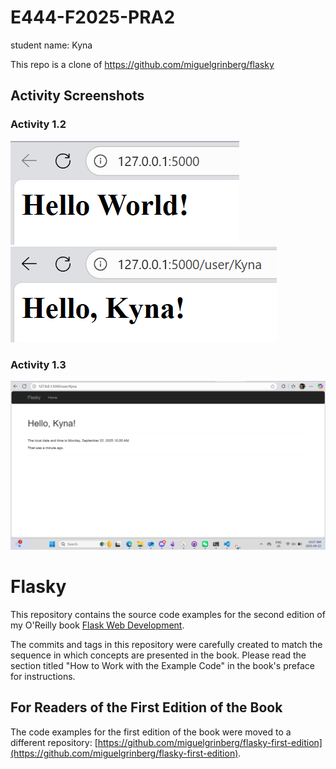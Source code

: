 # E444-F2025-PRA2
student name: Kyna

This repo is a clone of 
<https://github.com/miguelgrinberg/flasky>

## Activity Screenshots
### Activity 1.2
![activity 1.2 example 2_1](/activity_screenshots/example2_1.png)
![activity 1.2 example 2_2](/activity_screenshots/example2_2.png)

### Activity 1.3
![activity 1.3](/activity_screenshots/activity1_3.png)

Flasky
======

This repository contains the source code examples for the second edition of my O'Reilly book [Flask Web Development](http://www.flaskbook.com).

The commits and tags in this repository were carefully created to match the sequence in which concepts are presented in the book. Please read the section titled "How to Work with the Example Code" in the book's preface for instructions.

For Readers of the First Edition of the Book
--------------------------------------------

The code examples for the first edition of the book were moved to a different repository: [https://github.com/miguelgrinberg/flasky-first-edition](https://github.com/miguelgrinberg/flasky-first-edition).

